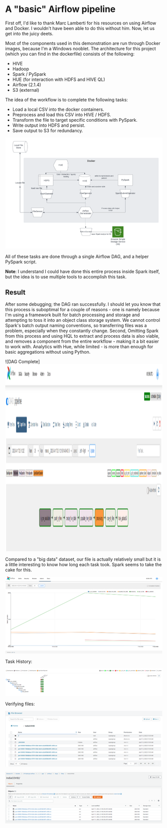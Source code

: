 # A "basic" Airflow pipeline
First off, I'd like to thank Marc Lamberti for his resources on using Airflow and Docker. I wouldn't have been able to do this without him. Now, let us get into the juicy deets.

Most of the components used in this demonstration are run through Docker images, because I'm a Windows nooblet.
The architecture for this project (which you can find in the dockerfile) consists of the following:
- HIVE
- Hadoop
- Spark / PySpark
- HUE (for interaction with HDFS and HIVE QL)
- Airflow (2.1.4)
- S3 (external)

The idea of the workflow is to complete the following tasks:
- Load a local CSV into the docker containers.
- Preprocess and load this CSV into HIVE / HDFS.
- Transform the file to target specific conditions with PySpark.
- Write output into HDFS and persist.
- Save output to S3 for redundancy.

![Architecture](images/PipelineArchitecture.png)

All of these tasks are done through a single Airflow DAG, and a helper PySpark script.

**Note**: I understand I could have done this entire process inside Spark itself, but the idea is to use multiple tools to accomplish this task.

## Result
After some debugging; the DAG ran successfully. I should let you know that this process is suboptimal for a couple of reasons - one is namely because I'm using a framework built for batch processing and storage and attempting to toss it into an object class storage system. We cannot control Spark's batch output naming conventions, so transferring files was a problem, especially when they constantly change. Second, Omitting Spark from this process and using HQL to extract and process data is also viable, and removes a component from the entire workflow - making it a bit easier to work with. Analytics with Hue, while limited - is more than enough for basic aggregations without using Python.


![DAG Complete] <img src="images/AirflowResult.PNG" width="800" height="600" />


Compared to a "big data" dataset, our file is actually relatively small but it is a little interesting to know how long each task took. Spark seems to take the cake for this.

![Task Times](images/AirflowProcessTime.png?raw=true)

Task History:

![History](images/AirflowRetries.png?raw=true)

Verifying files:

![HUE](images/HUE_batchOutput.png?raw=true)

![S3](images/S3Verify.PNG)
